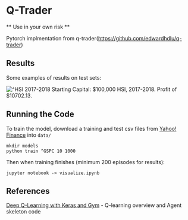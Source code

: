 # Q-Trader

** Use in your own risk **

Pytorch implmentation from q-trader(https://github.com/edwardhdlu/q-trader)

## Results

Some examples of results on test sets:

![^HSI 2017-2018](https://github.com/viuts/q-trading-pytorch/raw/master/images/%5EHSI_2018.png)
Starting Capital: $100,000
HSI, 2017-2018. Profit of $10702.13.

## Running the Code

To train the model, download a training and test csv files from [Yahoo! Finance](https://ca.finance.yahoo.com/quote/%5EGSPC/history?p=%5EGSPC) into `data/`
```
mkdir models
python train ^GSPC 10 1000
```

Then when training finishes (minimum 200 episodes for results):
```
jupyter notebook -> visualize.ipynb
```

## References

[Deep Q-Learning with Keras and Gym](https://keon.io/deep-q-learning/) - Q-learning overview and Agent skeleton code

